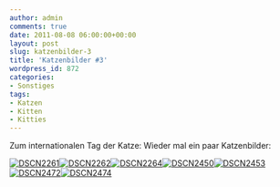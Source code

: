 ```yaml
---
author: admin
comments: true
date: 2011-08-08 06:00:00+00:00
layout: post
slug: katzenbilder-3
title: 'Katzenbilder #3'
wordpress_id: 872
categories:
- Sonstiges
tags:
- Katzen
- Kitten
- Kitties
---
```


Zum internationalen Tag der Katze: Wieder mal ein paar Katzenbilder:

[![DSCN2261](http://andydunkel.net/assets/uploads/2011/08/DSCN2261_thumb.jpg)](http://andydunkel.net/assets/uploads/2011/08/DSCN2261.jpg)[![DSCN2262](http://andydunkel.net/assets/uploads/2011/08/DSCN2262_thumb.jpg)](http://andydunkel.net/assets/uploads/2011/08/DSCN2262.jpg)[![DSCN2264](http://andydunkel.net/assets/uploads/2011/08/DSCN2264_thumb.jpg)](http://andydunkel.net/assets/uploads/2011/08/DSCN2264.jpg)[![DSCN2450](http://andydunkel.net/assets/uploads/2011/08/DSCN2450_thumb.jpg)](http://andydunkel.net/assets/uploads/2011/08/DSCN2450.jpg)[![DSCN2453](http://andydunkel.net/assets/uploads/2011/08/DSCN2453_thumb.jpg)](http://andydunkel.net/assets/uploads/2011/08/DSCN2453.jpg)[![DSCN2472](http://andydunkel.net/assets/uploads/2011/08/DSCN2472_thumb.jpg)](http://andydunkel.net/assets/uploads/2011/08/DSCN2472.jpg)[![DSCN2474](http://andydunkel.net/assets/uploads/2011/08/DSCN2474_thumb.jpg)](http://andydunkel.net/assets/uploads/2011/08/DSCN2474.jpg)
